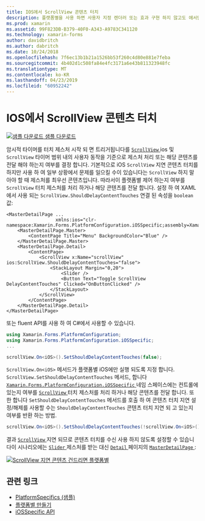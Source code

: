```yaml
---
title: IOS에서 ScrollView 콘텐츠 터치
description: 플랫폼별을 사용 하면 사용자 지정 렌더러 또는 효과 구현 하지 않고도 에서만 특정 플랫폼에서 사용할 수 있는 기능을 사용할 수 있습니다. 이 문서는 ScrollView 터치 제스처를 처리 합니다. 해당 콘텐츠를 전달 하는지 여부를 제어 하는 iOS 플랫폼 전용을 사용 하는 방법을 설명 합니다.
ms.prod: xamarin
ms.assetid: 99F823DB-B379-40F0-A343-A9783C341120
ms.technology: xamarin-forms
author: davidbritch
ms.author: dabritch
ms.date: 10/24/2018
ms.openlocfilehash: 7f6ec13b1b21a1526bb53f260c4d80e881e7feba
ms.sourcegitcommit: 4b402d1c508fa84e4fc3171a6e43b811323948fc
ms.translationtype: MT
ms.contentlocale: ko-KR
ms.lasthandoff: 04/23/2019
ms.locfileid: "60952242"
---
```

# <a name="scrollview-content-touches-on-ios"></a>IOS에서 ScrollView 콘텐츠 터치

[![샘플 다운로드](~/media/shared/download.png) 샘플 다운로드](https://developer.xamarin.com/samples/xamarin-forms/userinterface/platformspecifics/)

암시적 타이머를 터치 제스처 시작 되 면 트리거됩니다를 [ `ScrollView` ](xref:Xamarin.Forms.ScrollView) ios 및 `ScrollView` 타이머 범위 내의 사용자 동작을 기준으로 제스처 처리 또는 해당 콘텐츠를 전달 해야 하는지 여부를 결정 합니다. 기본적으로 iOS `ScrollView` 지연 콘텐츠 터치를 하지만 사용 하 여 일부 상황에서 문제를 일으킬 수이 있습니다는 `ScrollView` 하지 말아야 할 때 제스처를 최우선 콘텐츠입니다. 따라서이 플랫폼별 제어 하는지 여부를 `ScrollView` 터치 제스처를 처리 하거나 해당 콘텐츠를 전달 합니다. 설정 하 여 XAML에서 사용 되는 `ScrollView.ShouldDelayContentTouches` 연결 된 속성을 `boolean` 값:

```xaml
<MasterDetailPage ...
                  xmlns:ios="clr-namespace:Xamarin.Forms.PlatformConfiguration.iOSSpecific;assembly=Xamarin.Forms.Core">
    <MasterDetailPage.Master>
        <ContentPage Title="Menu" BackgroundColor="Blue" />
    </MasterDetailPage.Master>
    <MasterDetailPage.Detail>
        <ContentPage>
            <ScrollView x:Name="scrollView" ios:ScrollView.ShouldDelayContentTouches="false">
                <StackLayout Margin="0,20">
                    <Slider />
                    <Button Text="Toggle ScrollView DelayContentTouches" Clicked="OnButtonClicked" />
                </StackLayout>
            </ScrollView>
        </ContentPage>
    </MasterDetailPage.Detail>
</MasterDetailPage>
```

또는 fluent API를 사용 하 여 C#에서 사용할 수 있습니다.

```csharp
using Xamarin.Forms.PlatformConfiguration;
using Xamarin.Forms.PlatformConfiguration.iOSSpecific;
...

scrollView.On<iOS>().SetShouldDelayContentTouches(false);
```

`ScrollView.On<iOS>` 메서드가 플랫폼별 iOS에만 실행 되도록 지정 합니다. `ScrollView.SetShouldDelayContentTouches` 메서드, 합니다 [ `Xamarin.Forms.PlatformConfiguration.iOSSpecific` ](xref:Xamarin.Forms.PlatformConfiguration.iOSSpecific) 네임 스페이스에는 컨트롤에 있는지 여부를 [ `ScrollView` ](xref:Xamarin.Forms.ScrollView) 터치 제스처를 처리 하거나 해당 콘텐츠를 전달 합니다. 또한 합니다 `SetShouldDelayContentTouches` 메서드를 호출 하 여 콘텐츠 터치 지연 설정/해제를 사용할 수는 `ShouldDelayContentTouches` 콘텐츠 터치 지연 되 고 있는지 여부를 반환 하는 방법.

```csharp
scrollView.On<iOS>().SetShouldDelayContentTouches(!scrollView.On<iOS>().ShouldDelayContentTouches());
```

결과 [ `ScrollView` ](xref:Xamarin.Forms.ScrollView) 지연 되므로 콘텐츠 터치를 수신 사용 하지 않도록 설정할 수 있습니다이 시나리오에는 [ `Slider` ](xref:Xamarin.Forms.Slider) 제스처를 받는 대신 [ `Detail` ](xref:Xamarin.Forms.MasterDetailPage.Detail) 페이지의 [ `MasterDetailPage` ](xref:Xamarin.Forms.MasterDetailPage):

[![](scrollview-content-touches-images/scrollview-delay-content-touches.png "ScrollView 지연 콘텐츠 건드리면 플랫폼별")](scrollview-content-touches-images/scrollview-delay-content-touches-large.png#lightbox "지연을 ScrollView 콘텐츠 건드리면 플랫폼별")

## <a name="related-links"></a>관련 링크

- [PlatformSpecifics (샘플)](https://developer.xamarin.com/samples/xamarin-forms/userinterface/platformspecifics/)
- [플랫폼별 만들기](~/xamarin-forms/platform/platform-specifics/index.md#creating-platform-specifics)
- [iOSSpecific API](xref:Xamarin.Forms.PlatformConfiguration.iOSSpecific)
